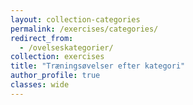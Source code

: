 ```yaml
---
layout: collection-categories
permalink: /exercises/categories/
redirect_from:
  - /ovelseskategorier/
collection: exercises
title: "Træningsøvelser efter kategori"
author_profile: true
classes: wide
---
```

